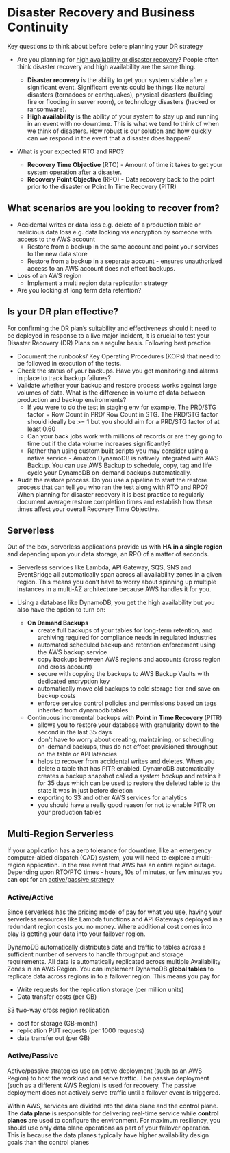 # Disaster Recovery and Business Continuity

Key questions to think about before before planning your DR strategy

* Are you planning for [high availability or disaster recovery](https://www.readysetcloud.io/blog/allen.helton/is-serverless-disaster-recovery-worth-it/)? People often think disaster recovery and high availability are the same thing.
  * **Disaster recovery** is the ability to get your system stable after a significant event. Significant events could be things like natural disasters (tornadoes or earthquakes), physical disasters (building fire or flooding in server room), or technology disasters (hacked or ransomware).
  * **High availability** is the ability of your system to stay up and running in an event with no downtime. This is what we tend to think of when we think of disasters. How robust is our solution and how quickly can we respond in the event that a disaster does happen?

* What is your expected RTO and RPO?
  * **Recovery Time Objective** (RTO) - Amount of time it takes to get your system operation after a disaster.
  * **Recovery Point Objective** (RPO) - Data recovery back to the point prior to the disaster or Point In Time Recovery (PITR)

## What scenarios are you looking to recover from?

* Accidental writes or data loss e.g. delete of a production table or malicious data loss e.g. data locking via encryption by someone with access to the AWS account
  * Restore from a backup in the same account and point your services to the new data store
  * Restore from a backup in a separate account - ensures unauthorized access to an AWS account does not effect backups.
* Loss of an AWS region
  * Implement a multi region data replication strategy
* Are you looking at long term data retention?

## Is your DR plan effective?

For confirming the DR plan’s suitability and effectiveness should it need to be deployed in response to a live major incident, it is crucial to test your Disaster Recovery (DR) Plans on a regular basis. Following best practice

* Document the runbooks/ Key Operating Procedures (KOPs) that need to be followed in execution of the tests.
* Check the status of your backups. Have you got monitoring and alarms in place to track backup failures?
* Validate whether your backup and restore process works against large volumes of data. What is the difference in volume of data between production and backup environments?
  * If you were to do the test in staging env for example, The PRD/STG factor = Row Count in PRD/ Row Count in STG. The PRD/STG factor should ideally be >= 1 but you should aim for a PRD/STG factor of at least 0.60
  * Can your back jobs work with millions of records or are they going to time out if the data volume increases significantly?
  * Rather than using custom built scripts you may consider using a native service - Amazon DynamoDB is natively integrated with AWS Backup. You can use AWS Backup to schedule, copy, tag and life cycle your DynamoDB on-demand backups automatically.
* Audit the restore process. Do you use a pipeline to start the restore process that can tell you who ran the test along with RTO and RPO? When planning for disaster recovery it is best practice to regularly document average restore completion times and establish how these times affect your overall Recovery Time Objective.

## Serverless

Out of the box, serverless applications provide us with **HA in a single region** and depending upon your data storage, an RPO of a matter of seconds.

* Serverless services like Lambda, API Gateway, SQS, SNS and EventBridge all automatically span across all availability zones in a given region. This means you don’t have to worry about spinning up multiple instances in a multi-AZ architecture because AWS handles it for you.

* Using a database like DynamoDB, you get the high availability but you also have the option to turn on:
  * **On Demand Backups**
    * create full backups of your tables for long-term retention, and archiving required for compliance needs in regulated industries
    * automated scheduled backup and retention enforcement using the AWS backup service
    * copy backups between AWS regions and accounts (cross region and cross account)
    * secure with copying the backups to AWS Backup Vaults with dedicated encryption key
    * automatically move old backups to cold storage tier and save on backup costs
    * enforce service control policies and permissions based on tags inherited from dynamodb tables
  * Continuous incremental backups with **Point in Time Recovery** (PITR)
    * allows you to restore your database with granularity down to the second in the last 35 days
    * don't have to worry about creating, maintaining, or scheduling on-demand backups, thus do not effect provisioned throughput on the table or API latencies
    * helps to recover from accidental writes and deletes. When you delete a table that has PITR enabled, DynamoDB automatically creates a backup snapshot called a *system backup* and retains it for 35 days which can be used to restore the deleted table to the state it was in just before deletion
    * exporting to S3 and other AWS services for analytics
    * you should have a really good reason for not to enable PITR on your production tables

## Multi-Region Serverless

If your application has a zero tolerance for downtime, like an emergency computer-aided dispatch (CAD) system, you will need to explore a multi-region application. In the rare event that AWS has an entire region outage. Depending upon RTO/PTO times - hours, 10s of minutes, or few minutes you can opt for an [active/passive strategy](https://docs.aws.amazon.com/whitepapers/latest/disaster-recovery-workloads-on-aws/disaster-recovery-options-in-the-cloud.html)

### Active/Active

Since serverless has the pricing model of pay for what you use, having your serverless resources like Lambda functions and API Gateways deployed in a redundant region costs you no money. Where additional cost comes into play is getting your data into your failover region.

DynamoDB automatically distributes data and traffic to tables across a sufficient number of servers to handle throughput and storage requirements. All data is automatically replicated across multiple Availability Zones in an AWS Region. You can implement DynamoDB **global tables** to replicate data across regions in to a failover region. This means you pay for

* Write requests for the replication storage (per million units)
* Data transfer costs (per GB)

S3 two-way cross region replication

* cost for storage (GB-month)
* replication PUT requests (per 1000 requests)
* data transfer out (per GB)

### Active/Passive

Active/passive strategies use an active deployment (such as an AWS Region) to host the workload and serve traffic. The passive deployment (such as a different AWS Region) is used for recovery. The passive deployment does not actively serve traffic until a failover event is triggered.

Within AWS, services are divided into the data plane and the control plane. The **data plane** is responsible for delivering real-time service while **control planes** are used to configure the environment. For maximum resiliency, you should use only data plane operations as part of your failover operation. This is because the data planes typically have higher availability design goals than the control planes
